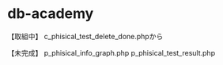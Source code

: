 # db-academy

【取組中】
c_phisical_test_delete_done.phpから

【未完成】
p_phisical_info_graph.php
p_phisical_test_result.php